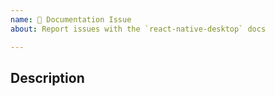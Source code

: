 ```yaml
---
name: 📖 Documentation Issue
about: Report issues with the `react-native-desktop` docs

---
```


## Description
